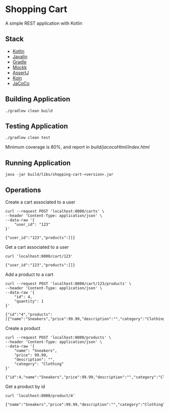 # Shopping Cart

A simple REST application with Kotlin

## Stack

- [Kotlin](https://developer.android.com/kotlin)
- [Javalin](https://javalin.io/)
- [Gradle](https://gradle.org/)
- [Mockk](https://mockk.io/)
- [AssertJ](https://joel-costigliola.github.io/assertj/index.html)
- [Koin](https://insert-koin.io/)
- [JaCoCo](https://www.jacoco.org/jacoco/trunk/doc/)

## Building Application

```console
./gradlew clean build
```

## Testing Application

```console
./gradlew clean test
```

Minimum coverage is 80%, and report in _build/jacocoHtml/index.html_

## Running Application

```console
java -jar build/libs/shopping-cart-<version>.jar
```

## Operations

Create a cart associated to a user

```curl
curl --request POST 'localhost:8000/carts' \
--header 'Content-Type: application/json' \
--data-raw '{
    "user_id": "123"
}'

{"user_id":"123","products":[]}
```

Get a cart associated to a user

```curl
curl 'localhost:8000/cart/123' 

{"user_id":"123","products":[]}
```

Add a product to a cart 

```curl
curl --request POST 'localhost:8000/cart/123/products' \
--header 'Content-Type: application/json' \
--data-raw '{
    "id": 4,
    "quantity": 1
}'

{"id":"4","products":[{"name":"Sneakers","price":99.99,"description":"","category":"Clothing","quantity":1}]}
```

Create a product

```curl
curl --request POST 'localhost:8000/products' \
--header 'Content-Type: application/json' \
--data-raw '{
    "name": "Sneakers",
    "price": 99.99,
    "description": "",
    "category": "Clothing"
}'

{"id":4,"name":"Sneakers","price":99.99,"description":"","category":"Clothing"}
```

Get a product by id

```curl
curl 'localhost:8000/product/4' 

{"name":"Sneakers","price":99.99,"description":"","category":"Clothing"}
```
